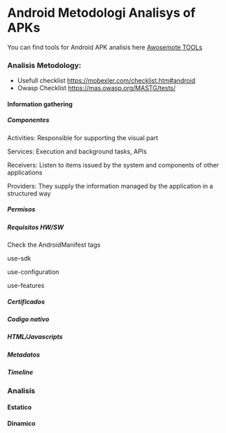 
# Android Metodologi Analisys of APKs

You can find tools for Android APK analisis here [Awosemote TOOLs](https://github.com/ashishb/android-security-awesome)
		
### Analisis Metodology:

- Usefull checklist https://mobexler.com/checklist.htm#android
- Owasp Checklist https://mas.owasp.org/MASTG/tests/

#### Information gathering

#####    Componentes

Activities: Responsible for supporting the visual part

Services: Execution and background tasks, APIs

Receivers: Listen to items issued by the system and components of other applications

Providers: They supply the information managed by the application in a structured way

#####    Permisos

#####    Requisitos HW/SW

Check the AndroidManifest tags

use-sdk

use-configuration

use-features

#####    Certificados

#####    Codigo nativo

#####    HTML/Javascripts

#####    Metadatos

##### Timeline


### Analisis

####    Estatico

####    Dinamico
